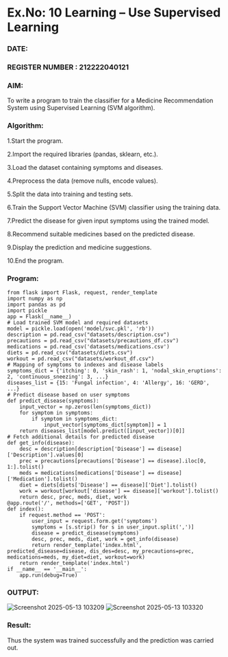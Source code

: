 # Ex.No: 10 Learning – Use Supervised Learning  

### DATE:                                                                            
### REGISTER NUMBER : 212222040121

### AIM: 
To write a program to train the classifier for a Medicine Recommendation System using Supervised Learning (SVM algorithm).

###  Algorithm:
1.Start the program.

2.Import the required libraries (pandas, sklearn, etc.).

3.Load the dataset containing symptoms and diseases.

4.Preprocess the data (remove nulls, encode values).

5.Split the data into training and testing sets.

6.Train the Support Vector Machine (SVM) classifier using the training data.

7.Predict the disease for given input symptoms using the trained model.

8.Recommend suitable medicines based on the predicted disease.

9.Display the prediction and medicine suggestions.

10.End the program.

### Program:
```
from flask import Flask, request, render_template
import numpy as np
import pandas as pd
import pickle
app = Flask(__name__)
# Load trained SVM model and required datasets
model = pickle.load(open('model/svc.pkl', 'rb'))
description = pd.read_csv("datasets/description.csv")
precautions = pd.read_csv("datasets/precautions_df.csv")
medications = pd.read_csv('datasets/medications.csv')
diets = pd.read_csv("datasets/diets.csv")
workout = pd.read_csv("datasets/workout_df.csv")
# Mapping of symptoms to indexes and disease labels
symptoms_dict = {'itching': 0, 'skin_rash': 1, 'nodal_skin_eruptions': 2, 'continuous_sneezing': 3, ...}
diseases_list = {15: 'Fungal infection', 4: 'Allergy', 16: 'GERD', ...}
# Predict disease based on user symptoms
def predict_disease(symptoms):
    input_vector = np.zeros(len(symptoms_dict))
    for symptom in symptoms:
        if symptom in symptoms_dict:
            input_vector[symptoms_dict[symptom]] = 1
    return diseases_list[model.predict([input_vector])[0]]
# Fetch additional details for predicted disease
def get_info(disease):
    desc = description[description['Disease'] == disease]['Description'].values[0]
    prec = precautions[precautions['Disease'] == disease].iloc[0, 1:].tolist()
    meds = medications[medications['Disease'] == disease]['Medication'].tolist()
    diet = diets[diets['Disease'] == disease]['Diet'].tolist()
    work = workout[workout['disease'] == disease]['workout'].tolist()
    return desc, prec, meds, diet, work
@app.route('/', methods=['GET', 'POST'])
def index():
    if request.method == 'POST':
        user_input = request.form.get('symptoms')
        symptoms = [s.strip() for s in user_input.split(',')]
        disease = predict_disease(symptoms)
        desc, prec, meds, diet, work = get_info(disease)
        return render_template('index.html', predicted_disease=disease, dis_des=desc, my_precautions=prec, medications=meds, my_diet=diet, workout=work)
    return render_template('index.html')
if __name__ == '__main__':
    app.run(debug=True)
```
### OUTPUT:
![Screenshot 2025-05-13 103209](https://github.com/user-attachments/assets/49b13ca9-2000-4f25-9f86-3f5f42b1186e)
![Screenshot 2025-05-13 103320](https://github.com/user-attachments/assets/7b039801-d06e-4431-a8d5-a122bc0ff7c9)

### Result:
Thus the system was trained successfully and the prediction was carried out.
